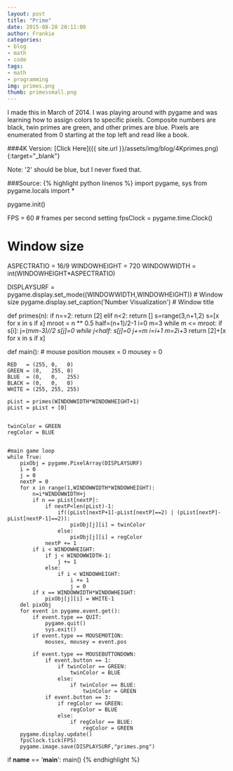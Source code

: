 ```yaml
---
layout: post
title: "Prime"
date: 2015-08-28 20:11:00
author: Frankie
categories:
- blog 
- math
- code
tags:
- math
- programming
img: primes.png
thumb: primessmall.png
---
```

I made this in March of 2014. I was playing around with pygame and was learning how to assign colors to specific pixels. 
Composite numbers are black, twin primes are green, and other primes are blue. Pixels are enumerated from 0 starting at the top left and read like a book.

###4K Version: [Click Here]({{ site.url }}/assets/img/blog/4Kprimes.png){:target="_blank"}

Note: '2' should be blue, but I never fixed that.

###Source:
{% highlight python linenos %}
import pygame, sys
from pygame.locals import *

pygame.init()

FPS = 60 # frames per second setting
fpsClock = pygame.time.Clock()

# Window size
ASPECTRATIO = 16/9
WINDOWHEIGHT = 720
WINDOWWIDTH = int(WINDOWHEIGHT*ASPECTRATIO)

DISPLAYSURF = pygame.display.set_mode((WINDOWWIDTH,WINDOWHEIGHT))  # Window size
pygame.display.set_caption('Number Visualization')       # Window title

def primes(n): 
	if n==2: return [2]
	elif n<2: return []
	s=range(3,n+1,2)
	s=[x for x in s if x]
	mroot = n ** 0.5
	half=(n+1)/2-1
	i=0
	m=3
	while m <= mroot:
		if s[i]:
			j=(m*m-3)//2
			s[j]=0
			while j<half:
				s[j]=0
				j+=m
		i=i+1
		m=2*i+3
	return [2]+[x for x in s if x]

def main():
	# mouse position
	mousex = 0
	mousey = 0

	RED   = (255, 0,   0)
	GREEN = (0,   255, 0)
	BLUE  = (0,   0,   255)
	BLACK = (0,   0,   0)
	WHITE = (255, 255, 255)

	pList = primes(WINDOWWIDTH*WINDOWHEIGHT+1)
	pList = pList + [0]


	twinColor = GREEN
	regColor = BLUE


	#main game loop
	while True:
		pixObj = pygame.PixelArray(DISPLAYSURF)
		i = 0
		j = 0
		nextP = 0
		for x in range(1,WINDOWWIDTH*WINDOWHEIGHT):
			n=i*WINDOWWIDTH+j
			if n == pList[nextP]:
				if nextP<len(pList)-1:
					if((pList[nextP+1]-pList[nextP]==2) | (pList[nextP]-pList[nextP-1]==2)):
						pixObj[j][i] = twinColor
					else:
						pixObj[j][i] = regColor
				nextP += 1
			if i < WINDOWHEIGHT:
				if j < WINDOWWIDTH-1:
					j += 1
				else:
					if i < WINDOWHEIGHT:
						i += 1
						j = 0
			if x == WINDOWWIDTH*WINDOWHEIGHT:
				pixObj[j][i] = WHITE-1
		del pixObj
		for event in pygame.event.get():
			if event.type == QUIT:
				pygame.quit()
				sys.exit()
			if event.type == MOUSEMOTION:
				mousex, mousey = event.pos
				
			if event.type == MOUSEBUTTONDOWN:
				if event.button == 1:
					if twinColor == GREEN:
						twinColor = BLUE
					else:
						if twinColor == BLUE:
							twinColor = GREEN
				if event.button == 3:
					if regColor == GREEN:
						regColor = BLUE
					else:
						if regColor == BLUE:
							regColor = GREEN
		pygame.display.update()
		fpsClock.tick(FPS)
		pygame.image.save(DISPLAYSURF,"primes.png")

if __name__ == '__main__':
	main()
{% endhighlight %}